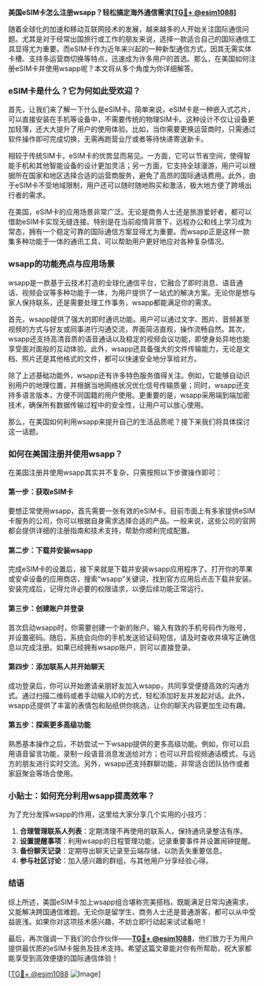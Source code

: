 **美国eSIM卡怎么注册wsapp？轻松搞定海外通信需求[[TG💪+ @esim1088](https://t.me/s/esim1088)]**

随着全球化的加速和移动互联网技术的发展，越来越多的人开始关注国际通信问题。尤其是对于经常出国旅行或工作的朋友来说，选择一款适合自己的国际通信工具显得尤为重要。而eSIM卡作为近年来兴起的一种新型通信方式，因其无需实体卡槽、支持多运营商切换等特点，迅速成为许多用户的首选。那么，在美国如何注册eSIM卡并使用wsapp呢？本文将从多个角度为你详细解答。

### eSIM卡是什么？它为何如此受欢迎？

首先，让我们来了解一下什么是eSIM卡。简单来说，eSIM卡是一种嵌入式芯片，可以直接安装在手机等设备中，不需要传统的物理SIM卡。这种设计不仅让设备更加轻薄，还大大提升了用户的使用体验。比如，当你需要更换运营商时，只需通过软件操作即可完成切换，无需再跑营业厅或者等待快递寄送新卡。

相较于传统SIM卡，eSIM卡的优势显而易见。一方面，它可以节省空间，使得智能手机和其他智能设备的设计更加灵活；另一方面，它支持全球漫游，用户可以根据所在国家和地区选择合适的运营商服务，避免了高昂的国际通话费用。此外，由于eSIM卡不受地域限制，用户还可以随时随地购买和激活，极大地方便了跨境出行者的需求。

在美国，eSIM卡的应用场景非常广泛。无论是商务人士还是旅游爱好者，都可以借助eSIM卡实现无缝连接。特别是在当前疫情背景下，远程办公和线上学习成为常态，拥有一个稳定可靠的国际通信方案显得尤为重要。而wsapp正是这样一款集多种功能于一体的通讯工具，可以帮助用户更好地应对各种复杂情况。

### wsapp的功能亮点与应用场景

wsapp是一款基于云技术打造的全球化通信平台，它融合了即时消息、语音通话、视频会议等多种功能于一体，为用户提供了一站式的解决方案。无论你是想与家人保持联系，还是需要处理工作事务，wsapp都能满足你的需求。

首先，wsapp提供了强大的即时通讯功能。用户可以通过文字、图片、音频甚至视频的方式与好友或同事进行沟通交流，界面简洁直观，操作流畅自然。其次，wsapp还支持高清音质的语音通话以及稳定的视频会议功能，即使身处异地也能享受面对面般的互动体验。此外，wsapp还具备强大的文件传输能力，无论是文档、照片还是其他格式的文件，都可以快速安全地分享给对方。

除了上述基础功能外，wsapp还有许多特色服务值得关注。例如，它能够自动识别用户的地理位置，并根据当地网络状况优化信号传输质量；同时，wsapp还支持多语言版本，方便不同国籍的用户使用。更重要的是，wsapp采用端到端加密技术，确保所有数据传输过程中的安全性，让用户可以放心使用。

那么，在美国如何利用wsapp来提升自己的生活品质呢？接下来我们将具体探讨这一话题。

### 如何在美国注册并使用wsapp？

在美国注册并使用wsapp其实并不复杂，只需按照以下步骤操作即可：

#### 第一步：获取eSIM卡
要想正常使用wsapp，首先需要一张有效的eSIM卡。目前市面上有多家提供eSIM卡服务的公司，你可以根据自身需求选择合适的产品。一般来说，这些公司的官网都会提供详细的注册指南和技术支持，帮助你顺利完成配置。

#### 第二步：下载并安装wsapp
完成eSIM卡的设置后，接下来就是下载并安装wsapp应用程序了。打开你的苹果或安卓设备的应用商店，搜索“wsapp”关键词，找到官方应用后点击下载并安装。安装完成后，记得允许必要的权限请求，以便后续功能正常运行。

#### 第三步：创建账户并登录
首次启动wsapp时，你需要创建一个新的账户。输入有效的手机号码作为账号，并设置密码。随后，系统会向你的手机发送验证码短信，请及时查收并填写正确信息以完成注册。如果已经拥有wsapp账户，则可以直接登录。

#### 第四步：添加联系人并开始聊天
成功登录后，你可以开始邀请亲朋好友加入wsapp，共同享受便捷高效的沟通方式。通过扫描二维码或者手动输入ID的方式，轻松添加好友并发起对话。此外，wsapp还提供了丰富的表情包和贴纸供你挑选，让你的聊天内容更加生动有趣。

#### 第五步：探索更多高级功能
熟悉基本操作之后，不妨尝试一下wsapp提供的更多高级功能。例如，你可以启用语音留言功能，录制一段语音消息发送给对方；也可以开启视频通话模式，与远方的朋友进行实时交流。另外，wsapp还支持群聊功能，非常适合团队协作或者家庭聚会等场合使用。

### 小贴士：如何充分利用wsapp提高效率？
为了充分发挥wsapp的作用，这里给大家分享几个实用的小技巧：
1. **合理管理联系人列表**：定期清理不再使用的联系人，保持通讯录整洁有序。
2. **设置提醒事项**：利用wsapp的日程管理功能，记录重要事件并设置闹钟提醒。
3. **备份聊天记录**：定期导出聊天记录至云端存储，以防丢失重要信息。
4. **参与社区讨论**：加入感兴趣的群组，与其他用户分享经验心得。

### 结语

综上所述，美国eSIM卡加上wsapp组合堪称完美搭档，既能满足日常沟通需求，又能解决跨国通信难题。无论你是留学生、商务人士还是普通游客，都可以从中受益匪浅。如果你对这项技术感兴趣，不妨立即行动起来试试看吧！

最后，再次强调一下我们的合作伙伴——**[TG💪+ @esim1088](https://t.me/s/esim1088)**，他们致力于为用户提供最优质的eSIM卡服务及技术支持。希望这篇文章能对你有所帮助，祝大家都能享受到高效便捷的国际通信体验！

[[TG💪+ @esim1088](https://t.me/s/esim1088) ![Image](https://i.postimg.cc/4NQfJmqS/Snipaste-2025-05-13-00-14-12.png)]